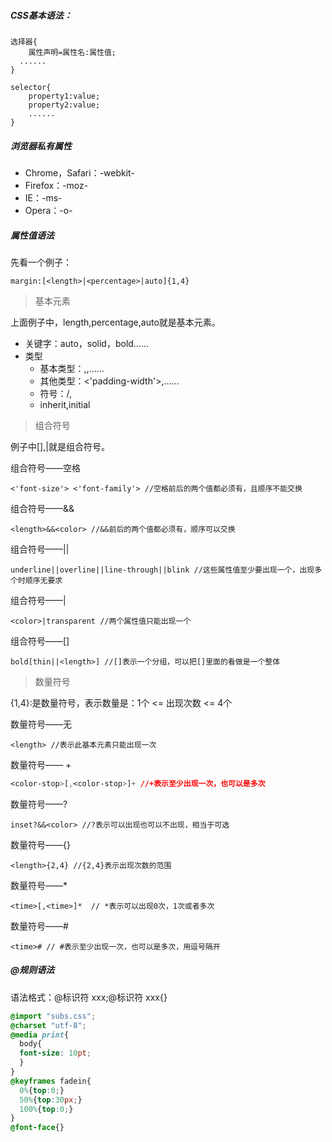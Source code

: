 ##### CSS基本语法：

```
选择器{
	属性声明=属性名:属性值;
  ......
}

selector{
	property1:value;
	property2:value;
	......
}
```

##### 浏览器私有属性
- Chrome，Safari：-webkit-
- Firefox：-moz-
- IE：-ms-
- Opera：-o-

##### 属性值语法

先看一个例子：

```
margin:[<length>|<percentage>|auto]{1,4}
```

> 基本元素

上面例子中，length,percentage,auto就是基本元素。

- 关键字：auto，solid，bold……
- 类型
  - 基本类型：<length>,<percentage>,<color>……
  - 其他类型：<'padding-width'>,<color-stop>……
  - 符号：/,
  - inherit,initial

> 组合符号

例子中[],|就是组合符号。

组合符号——空格
```
<'font-size'> <'font-family'> //空格前后的两个值都必须有，且顺序不能交换
```

组合符号——&&
```
<length>&&<color> //&&前后的两个值都必须有，顺序可以交换
```

组合符号——||
```
underline||overline||line-through||blink //这些属性值至少要出现一个，出现多个时顺序无要求
```

组合符号——|
```
<color>|transparent //两个属性值只能出现一个
```

组合符号——[]
```
bold[thin||<length>] //[]表示一个分组，可以把[]里面的看做是一个整体
```

> 数量符号

{1,4}:是数量符号，表示数量是：1个 <= 出现次数 <= 4个

数量符号——无
```
<length> //表示此基本元素只能出现一次
```

数量符号—— +
```css
<color-stop>[,<color-stop>]+ //+表示至少出现一次，也可以是多次
```

数量符号——?
```
inset?&&<color> //?表示可以出现也可以不出现，相当于可选
```

数量符号——{}
```
<length>{2,4} //{2,4}表示出现次数的范围
```

数量符号——*
```
<time>[,<time>]*  // *表示可以出现0次，1次或者多次
```

数量符号——#
```
<time># // #表示至少出现一次，也可以是多次，用逗号隔开
```

##### @规则语法

语法格式：@标识符 xxx;@标识符 xxx{}

```css
@import "subs.css";
@charset "utf-8";
@media print{
  body{
  font-size: 10pt;
  }
}
@keyframes fadein{
  0%{top:0;}
  50%{top:30px;}
  100%{top:0;}
}
@font-face{}
```

